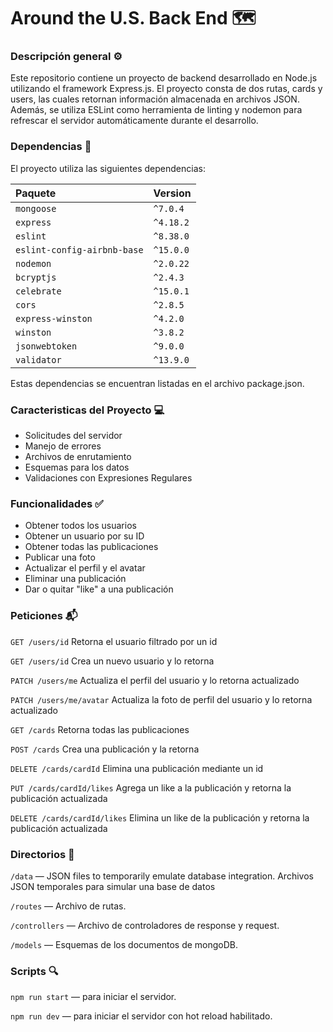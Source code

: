 # Around the U.S. Back End 🗺️​
  
### Descripción general ⚙️
  
Este repositorio contiene un proyecto de backend desarrollado en Node.js utilizando el framework Express.js. El proyecto consta de dos rutas, cards y users, las cuales retornan información almacenada en archivos JSON. Además, se utiliza ESLint como herramienta de linting y nodemon para refrescar el servidor automáticamente durante el desarrollo.

### Dependencias 🔗

El proyecto utiliza las siguientes dependencias:

| Paquete | Version     |
| :-------- | :------- | 
| `mongoose` | `^7.0.4` | 
| `express` | `^4.18.2` | 
| `eslint` | `^8.38.0` | 
| `eslint-config-airbnb-base` | `^15.0.0` |
| `nodemon` | `^2.0.22` | 
| `bcryptjs` | `^2.4.3` | 
| `celebrate` | `^15.0.1` | 
| `cors` | `^2.8.5` | 
| `express-winston` | `^4.2.0` | 
| `winston` | `^3.8.2` | 
| `jsonwebtoken` | `^9.0.0` | 
| `validator` | `^13.9.0` | 

Estas dependencias se encuentran listadas en el archivo package.json.

### Caracteristicas del Proyecto 💻

- Solicitudes del servidor
- Manejo de errores
- Archivos de enrutamiento
- Esquemas para los datos
- Validaciones con Expresiones Regulares

### Funcionalidades ✅

- Obtener todos los usuarios
- Obtener un usuario por su ID
- Obtener todas las publicaciones
- Publicar una foto
- Actualizar el perfil y el avatar
- Eliminar una publicación
- Dar o quitar "like" a una publicación

### Peticiones 📬

`GET /users/id` Retorna el usuario filtrado por un id

`GET /users/id` Crea un nuevo usuario y lo retorna

`PATCH /users/me` Actualiza el perfil del usuario y lo retorna actualizado

`PATCH /users/me/avatar` Actualiza la foto de perfil del usuario y lo retorna actualizado

`GET /cards` Retorna todas las publicaciones

`POST /cards` Crea una publicación y la retorna

`DELETE /cards/cardId` Elimina una publicación mediante un id

`PUT /cards/cardId/likes` Agrega un like a la publicación y retorna la publicación actualizada

`DELETE /cards/cardId/likes` Elimina un like de la publicación y retorna la publicación actualizada

### Directorios 📖

`/data` — JSON files to temporarily emulate database integration. Archivos JSON temporales para simular una base de datos
  
`/routes` — Archivo de rutas.  

`/controllers` — Archivo de controladores de response y request. 

`/models` — Esquemas de los documentos de mongoDB.  

### Scripts 🔍
  
`npm run start` — para iniciar el servidor.  
  
`npm run dev` — para iniciar el servidor con hot reload habilitado.  

